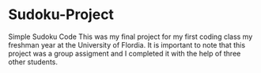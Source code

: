 # Sudoku-Project
Simple Sudoku Code
This was my final project for my first coding class my freshman year at the University of Flordia. It is important to note that this project was a group assigment and I completed it with the help of three other students. 
